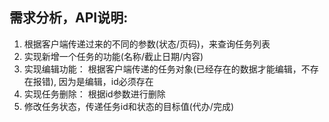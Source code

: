 ## 需求分析，API说明:

1. 根据客户端传递过来的不同的参数(状态/页码)，来查询任务列表
2. 实现新增一个任务的功能(名称/截止日期/内容)
3. 实现编辑功能： 根据客户端传递的任务对象(已经存在的数据才能编辑，不存在报错), 因为是编辑，id必须存在
4. 实现任务删除： 根据id参数进行删除
5. 修改任务状态，传递任务id和状态的目标值(代办/完成)